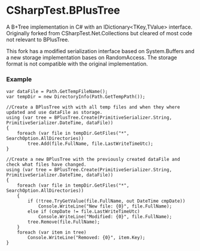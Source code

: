 CSharpTest.BPlusTree
=======================

A B+Tree implementation in C# with an IDictionary<TKey,TValue> interface. Originally forked from CSharpTest.Net.Collections but cleared of most code not relevant to BPlusTree.

This fork has a modified serialization interface based on System.Buffers and a new storage implementation bases on RandomAccess. The storage format is not compatible with the original implementation.

### Example ###
```
var dataFile = Path.GetTempFileName();
var tempDir = new DirectoryInfo(Path.GetTempPath());

//Create a BPlusTree with with all temp files and when they where updated and use dataFile as storage. 
using (var tree = BPlusTree.Create(PrimitiveSerializer.String, PrimitiveSerializer.DateTime, dataFile))
{
	foreach (var file in tempDir.GetFiles("*", SearchOption.AllDirectories))
		tree.Add(file.FullName, file.LastWriteTimeUtc);
}

//Create a new BPlusTree with the previously created dataFile and check what files have changed.
using (var tree = BPlusTree.Create(PrimitiveSerializer.String, PrimitiveSerializer.DateTime, dataFile))
{
	foreach (var file in tempDir.GetFiles("*", SearchOption.AllDirectories))
	{
		if (!tree.TryGetValue(file.FullName, out DateTime cmpDate))
			Console.WriteLine("New file: {0}", file.FullName);
		else if (cmpDate != file.LastWriteTimeUtc)
			Console.WriteLine("Modified: {0}", file.FullName);
		tree.Remove(file.FullName);
	}
	foreach (var item in tree)
		Console.WriteLine("Removed: {0}", item.Key);
}
```

